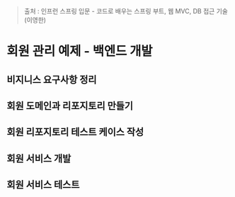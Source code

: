 > 출처 : 인프런  스프링 입문 - 코드로 배우는 스프링 부트, 웹 MVC, DB 접근 기술 (이영한)

# 회원 관리 예제 - 백엔드 개발
## 비지니스 요구사항 정리
## 회원 도메인과 리포지토리 만들기
## 회원 리포지토리 테스트 케이스 작성
## 회원 서비스 개발
## 회원 서비스 테스트
